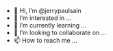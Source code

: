 - 👋 Hi, I’m @jerrypaulsain
- 👀 I’m interested in ...
- 🌱 I’m currently learning ...
- 💞️ I’m looking to collaborate on ...
- 📫 How to reach me ...

<!---
jerrypaulsain/jerrypaulsain is a ✨ special ✨ repository because its `README.md` (this file) appears on your GitHub profile.
You can click the Preview link to take a look at your changes.
--->

